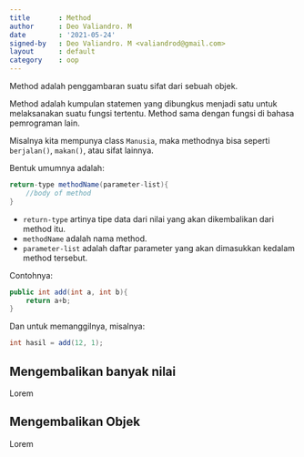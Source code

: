 ```yaml
---
title       : Method
author      : Deo Valiandro. M
date        : '2021-05-24'
signed-by   : Deo Valiandro. M <valiandrod@gmail.com>
layout      : default
category    : oop
---
```


Method adalah penggambaran suatu sifat dari sebuah objek.

Method adalah kumpulan statemen yang dibungkus menjadi satu untuk melaksanakan
suatu fungsi tertentu. Method sama dengan fungsi di bahasa pemrograman lain.

Misalnya kita mempunya class `Manusia`, maka methodnya bisa seperti
`berjalan()`, `makan()`, atau sifat lainnya.

Bentuk umumnya adalah:

```java
return-type methodName(parameter-list){
    //body of method
}
```

- `return-type` artinya tipe data dari nilai yang akan dikembalikan dari method
  itu.
- `methodName` adalah nama method.
- `parameter-list` adalah daftar parameter yang akan dimasukkan kedalam method
  tersebut.

Contohnya:

```java
public int add(int a, int b){
    return a+b;
}
```

Dan untuk memanggilnya, misalnya:

```java
int hasil = add(12, 1);
```

## Mengembalikan banyak nilai

Lorem

## Mengembalikan Objek

Lorem